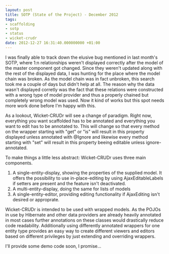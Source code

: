 ```yaml
---
layout: post
title: SOTP (State of the Project) - December 2012
tags:
- scaffolding
- sotp
- status
- wicket-crudr
date: 2012-12-27 16:31:40.000000000 +01:00
---
```

I was finally able to track down the elusive bug mentioned in last month's SOTP, where 1:n relationships weren't displayed correctly after the model of the master component got changed. Since they weren't updated along with the rest of the displayed data, I was hunting for the place where the model chain was broken. As the model chain was in fact unbroken, this search took me a couple of days but didn't help at all. The reason why the data wasn't displayed corretly was the fact that these relations were constructed with a wrong type of model provider and thus a properly chained but completely wrong model was used. Now it kind of works but this spot needs more work done before I'm happy with this.

As a lookout, Wicket-CRUDr will see a change of paradigm. Right now, everything you want scaffolded has to be annotated and everything you want to edit has to be annotated to. This will change so that every method on the wrapper starting with &quot;get&quot; or &quot;is&quot; will result in this property displayed unless annotated with @Ignore and likewise every method starting with &quot;set&quot; will result in this property beeing editable unless ignore-annotated.


To make things a little less abstract: 
Wicket-CRUDr uses three main components. 

1. A single-entity-display, showing the properties of the supplied model. It offers the possibility to use in-place-editing by using AjaxEditableLabels if setters are present and the feature isn't deactivated. 
2. A multi-entity-display, doing the same for lists of models 
3. A single-entity-editor, providing editing functionality if AjaxEditing isn't desired or approprate. 

Wicket-CRUDr is intended to be used with wrapped models. As the POJOs in use by Hibernate and other data providers are already heavily annotated in most cases further annotations on these classes would drastically reduce code readability. Additionally using differently annotated wrappers for one entity type provides an easy way to create different viewers and editors based on different privileges by just extending and overriding wrappers.
 
I'll provide some demo code soon, I promise...<br /></p></div>